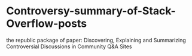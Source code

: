 # Controversy-summary-of-Stack-Overflow-posts
the republic package of paper: Discovering, Explaining and Summarizing Controversial Discussions in Community Q&amp;A Sites
